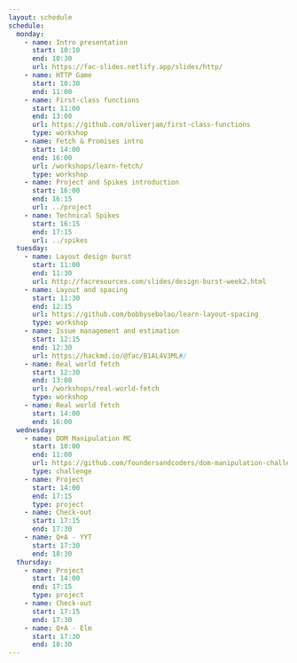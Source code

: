 ```yaml
---
layout: schedule
schedule:
  monday:
    - name: Intro presentation
      start: 10:10
      end: 10:30
      url: https://fac-slides.netlify.app/slides/http/
    - name: HTTP Game
      start: 10:30
      end: 11:00
    - name: First-class functions
      start: 11:00
      end: 13:00
      url: https://github.com/oliverjam/first-class-functions
      type: workshop
    - name: Fetch & Promises intro
      start: 14:00
      end: 16:00
      url: /workshops/learn-fetch/
      type: workshop
    - name: Project and Spikes introduction
      start: 16:00
      end: 16:15
      url: ../project
    - name: Technical Spikes
      start: 16:15
      end: 17:15
      url: ../spikes
  tuesday:
    - name: Layout design burst
      start: 11:00
      end: 11:30
      url: http://facresources.com/slides/design-burst-week2.html
    - name: Layout and spacing
      start: 11:30
      end: 12:15
      url: https://github.com/bobbysebolao/learn-layout-spacing
      type: workshop
    - name: Issue management and estimation
      start: 12:15
      end: 12:30
      url: https://hackmd.io/@fac/B1AL4V3ML#/
    - name: Real world fetch
      start: 12:30
      end: 13:00
      url: /workshops/real-world-fetch
      type: workshop
    - name: Real world fetch
      start: 14:00
      end: 16:00
  wednesday:
    - name: DOM Manipulation MC
      start: 10:00
      end: 11:00
      url: https://github.com/foundersandcoders/dom-manipulation-challenge/
      type: challenge
    - name: Project
      start: 14:00
      end: 17:15
      type: project
    - name: Check-out
      start: 17:15
      end: 17:30
    - name: Q+A - YYT
      start: 17:30
      end: 18:30
  thursday:
    - name: Project
      start: 14:00
      end: 17:15
      type: project
    - name: Check-out
      start: 17:15
      end: 17:30
    - name: Q+A - Elm
      start: 17:30
      end: 18:30
---
```

